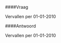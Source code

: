 <meta http-equiv='Content-Type' content='text/html; charset=utf-8' />


####Vraag

Vervallen per 01-01-2010 

####Antwoord

Vervallen per 01-01-2010 

